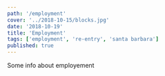 ```yaml
---
path: '/employment'
cover: '../2018-10-15/blocks.jpg'
date: '2018-10-19'
title: 'Employment'
tags: ['employment', 're-entry', 'santa barbara']
published: true
---
```


Some info about employement
